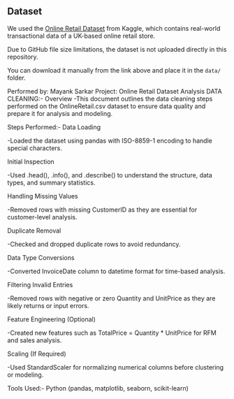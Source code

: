## Dataset

We used the [Online Retail Dataset](https://www.kaggle.com/datasets/vijayuv/onlineretail) from Kaggle, which contains real-world transactional data of a UK-based online retail store.

Due to GitHub file size limitations, the dataset is not uploaded directly in this repository.

You can download it manually from the link above and place it in the `data/` folder.

Performed by: Mayank Sarkar
Project: Online Retail Dataset Analysis
DATA CLEANING:-
Overview
-This document outlines the data cleaning steps performed on the OnlineRetail.csv dataset to ensure data quality and prepare it for analysis and modeling.

Steps Performed:-
Data Loading

-Loaded the dataset using pandas with ISO-8859-1 encoding to handle special characters.

Initial Inspection

-Used .head(), .info(), and .describe() to understand the structure, data types, and summary statistics.

Handling Missing Values

-Removed rows with missing CustomerID as they are essential for customer-level analysis.

Duplicate Removal

-Checked and dropped duplicate rows to avoid redundancy.

Data Type Conversions

-Converted InvoiceDate column to datetime format for time-based analysis.

Filtering Invalid Entries

-Removed rows with negative or zero Quantity and UnitPrice as they are likely returns or input errors.

Feature Engineering (Optional)

-Created new features such as TotalPrice = Quantity * UnitPrice for RFM and sales analysis.

Scaling (If Required)

-Used StandardScaler for normalizing numerical columns before clustering or modeling.

Tools Used:-
Python (pandas, matplotlib, seaborn, scikit-learn)

